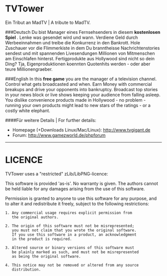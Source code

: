 TVTower
=======

Ein Tribut an MadTV | A tribute to MadTV.

###Deutsch
Du bist Manager eines Fernsehsenders in diesem __kostenlosen Spiel__ . Lenke was gesendet wird und wann. Verdiene Geld durch Werbeeinnahmen und treibe die Konkurrenz in den Bankrott. Hole Zuschauer vor die Flimmerkiste in dem Du branntheisse Nachrichtenstories sendest und mit spannenden Livesendungen Millionen von Mitmenschen am Einschlafen hinterst. Fertigprodukte aus Hollywood sind nicht so dein Ding? Tja, Eigenproduktionen koennten Quotenhits werden - oder aber teure Millionengraeber.

###English
In this __free game__ you are the manager of a television channel. Control what gets broadcasted and when. Earn Money with commercial breakups and drive your opponents into bankruptcy. Broadcast top stories in your news block or live shows keeping your audience from falling asleep. You dislike convenience products made in Hollywood - no problem - running your own products might lead to new stars of the ratings - or a costly white elephant.



####Für weitere Details | For further details:
- Homepage (+Downloads Linux/Mac/Linux): http://www.tvgigant.de
- Forum: http://www.gamezworld.de/phpforum


***

LICENCE
=======

TVTower uses a "restricted" zLib/LibPNG-licence:

This software is provided 'as-is'. No warranty is given.
The authors cannot be held liable for any damages arising from
the use of this software.

Permission is granted to anyone to use this software for any
purpose, and to alter it and redistribute it freely, subject to
the following restrictions:

	1. Any commercial usage requires explicit permission from
	   the original authors.

	2. The origin of this software must not be misrepresented;
	   you must not claim that you wrote the original software.
	   If you use this software in a product, an acknowledgment
	   in the product is required.

	3. Altered source or binary versions of this software must
	   be plainly marked as such, and must not be misrepresented
	   as being the original software.

	4. This notice may not be removed or altered from any source
	   distribution.
